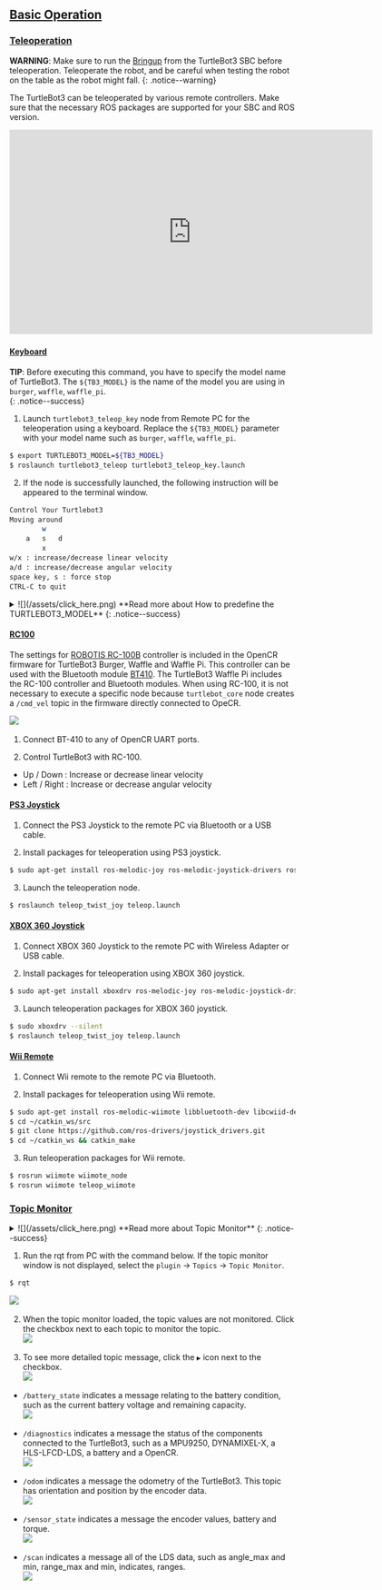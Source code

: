 
## [Basic Operation](#basic-operation)

### [Teleoperation](#teleoperation)

**WARNING**: Make sure to run the [Bringup][bringup] from the TurtleBot3 SBC before teleoperation. Teleoperate the robot, and be careful when testing the robot on the table as the robot might fall.
{: .notice--warning}

The TurtleBot3 can be teleoperated by various remote controllers. Make sure that the necessary ROS packages are supported for your SBC and ROS version. 

<iframe width="640" height="360" src="https://www.youtube.com/embed/Z4s18hlazb4" frameborder="0" allowfullscreen></iframe>

#### [Keyboard](#keyboard)

**TIP**: Before executing this command, you have to specify the model name of TurtleBot3. The `${TB3_MODEL}` is the name of the model you are using in `burger`, `waffle`, `waffle_pi`.  
{: .notice--success}

1. Launch `turtlebot3_teleop_key` node from Remote PC for the teleoperation using a keyboard. Replace the `${TB3_MODEL}` parameter with your model name such as `burger`, `waffle`, `waffle_pi`.  
```bash
$ export TURTLEBOT3_MODEL=${TB3_MODEL}
$ roslaunch turtlebot3_teleop turtlebot3_teleop_key.launch
```

2. If the node is successfully launched, the following instruction will be appeared to the terminal window.  
```bash
Control Your Turtlebot3
Moving around
        w
    a   s   d
        x
w/x : increase/decrease linear velocity
a/d : increase/decrease angular velocity
space key, s : force stop
CTRL-C to quit
```

<details>
<summary id="summary_for_foreins" style="outline: inherit;">
![](/assets/click_here.png) **Read more about How to predefine the TURTLEBOT3_MODEL**
{: .notice--success}
</summary>
The `export TURTLEBOT3_MODEL=${TB3_MODEL}` command can be omitted if the **TURTLEBOT3_MODEL** parameter is predefined in the `.bashrc` file. The `.bashrc` file is automatically loaded when a terminal window is created.  

- Example of defining TurtlBot3 Burger as a default.  
```bash
$ echo 'export TURTLEBOT3_MODEL=burger' >> ~/.bashrc
$ source ~/.bashrc
```

- Example of defining TurtlBot3 Waffle Pi as a default.  
```bash
$ echo 'export TURTLEBOT3_MODEL=waffle_pi' >> ~/.bashrc
$ source ~/.bashrc
```
</details>

#### [RC100](#rc100)

The settings for [ROBOTIS RC-100B][rc100] controller is included in the OpenCR firmware for TurtleBot3 Burger, Waffle and Waffle Pi. This controller can be used with the Bluetooth module [BT410][bt410]. The TurtleBot3 Waffle Pi includes the RC-100 controller and Bluetooth modules. When using RC-100, it is not necessary to execute a specific node because `turtlebot_core` node creates a `/cmd_vel` topic in the firmware directly connected to OpeCR.

![](/assets/images/platform/turtlebot3/example/rc100b_with_bt410.png)

1. Connect BT-410 to any of OpenCR UART ports.

2. Control TurtleBot3 with RC-100.
  - Up / Down : Increase or decrease linear velocity
  - Left / Right : Increase or decrease angular velocity

#### [PS3 Joystick](#ps3-joystick)

1. Connect the PS3 Joystick to the remote PC via Bluetooth or a USB cable.

2. Install packages for teleoperation using PS3 joystick.  
  ```bash
$ sudo apt-get install ros-melodic-joy ros-melodic-joystick-drivers ros-melodic-teleop-twist-joy
  ```

3. Launch the teleoperation node.  
  ```bash
$ roslaunch teleop_twist_joy teleop.launch
  ```

#### [XBOX 360 Joystick](#xbox-360-joystick)

1. Connect XBOX 360 Joystick to the remote PC with Wireless Adapter or USB cable.

2. Install packages for teleoperation using XBOX 360 joystick.  
  ```bash
$ sudo apt-get install xboxdrv ros-melodic-joy ros-melodic-joystick-drivers ros-melodic-teleop-twist-joy
  ```

3. Launch teleoperation packages for XBOX 360 joystick.  
  ```bash
$ sudo xboxdrv --silent
$ roslaunch teleop_twist_joy teleop.launch
  ```

#### [Wii Remote](#wii-remote)

1. Connect Wii remote to the remote PC via Bluetooth.

2. Install packages for teleoperation using Wii remote.
  ```bash
$ sudo apt-get install ros-melodic-wiimote libbluetooth-dev libcwiid-dev
$ cd ~/catkin_ws/src
$ git clone https://github.com/ros-drivers/joystick_drivers.git  
$ cd ~/catkin_ws && catkin_make
  ```

3. Run teleoperation packages for Wii remote.
  ```bash
$ rosrun wiimote wiimote_node
$ rosrun wiimote teleop_wiimote
  ```

### [Topic Monitor](#topic-monitor)

<details>
<summary id="summary_for_foreins" style="outline: inherit;">
![](/assets/click_here.png) **Read more about Topic Monitor**
{: .notice--success}
</summary>
In order to check the topics of TurtleBot3, we will use [rqt][rqt] provided by ROS. The rqt is a Qt-based framework for GUI development for ROS. The rqt is a tool that allows users to easily see the topic status by displaying all the topics in the topic list. There are topic names, types, bandwidth, Hz, value in GUI.
</details>

1. Run the rqt from PC with the command below. If the topic monitor window is not displayed, select the `plugin` -> `Topics` -> `Topic Monitor`.
  ```bash
$ rqt
  ```  
  ![](/assets/images/platform/turtlebot3/example/rqt_1.png)

2. When the topic monitor loaded, the topic values are not monitored. Click the checkbox next to each topic to monitor the topic.  
  ![](/assets/images/platform/turtlebot3/example/rqt_2.png)

3. To see more detailed topic message, click the `▶` icon next to the checkbox.  
  ![](/assets/images/platform/turtlebot3/example/rqt_3.png)

  - `/battery_state` indicates a message relating to the battery condition, such as the current battery voltage and remaining capacity.  
  ![](/assets/images/platform/turtlebot3/example/rqt_4.png)

  - `/diagnostics` indicates a message the status of the components connected to the TurtleBot3, such as a MPU9250, DYNAMIXEL-X, a HLS-LFCD-LDS, a battery and a OpenCR.  
  ![](/assets/images/platform/turtlebot3/example/rqt_5.png)

  - `/odom` indicates a message the odometry of the TurtleBot3. This topic has orientation and position by the encoder data.  
  ![](/assets/images/platform/turtlebot3/example/rqt_6.png)

  - `/sensor_state` indicates a message the encoder values, battery and torque.  
  ![](/assets/images/platform/turtlebot3/example/rqt_7.png)

  - `/scan` indicates a message all of the LDS data, such as angle_max and min, range_max and min, indicates, ranges.  
  ![](/assets/images/platform/turtlebot3/example/rqt_8.png)


[teleoperation]: /docs/en/platform/turtlebot3/teleoperation/
[basic_examples]: /docs/en/platform/turtlebot3/basic_examples/
[additional_sensors]: /docs/en/platform/turtlebot3/additional_sensors/
[bringup]: /docs/en/platform/turtlebot3/bringup/#bringup
[rqt]: http://wiki.ros.org/rqt
[rc100]: /docs/en/parts/communication/rc-100/
[bt410]: /docs/en/parts/communication/bt-410/
